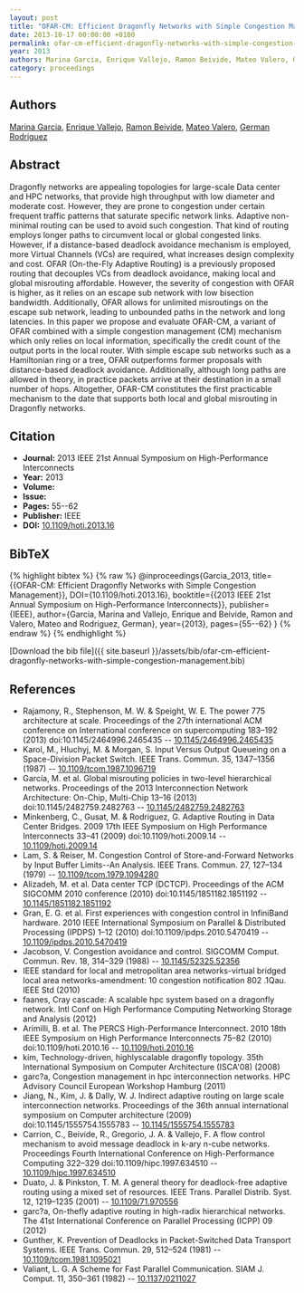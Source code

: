```yaml
---
layout: post
title: "OFAR-CM: Efficient Dragonfly Networks with Simple Congestion Management"
date: 2013-10-17 00:00:00 +0100
permalink: ofar-cm-efficient-dragonfly-networks-with-simple-congestion-management
year: 2013
authors: Marina Garcia, Enrique Vallejo, Ramon Beivide, Mateo Valero, German Rodriguez
category: proceedings
---
```

 
## Authors
[Marina Garcia](authors/marina-garcia), [Enrique Vallejo](authors/enrique-vallejo), [Ramon Beivide](authors/ramon-beivide), [Mateo Valero](authors/mateo-valero), [German Rodriguez](authors/german-rodriguez)
 
## Abstract
Dragonfly networks are appealing topologies for large-scale Data center and HPC networks, that provide high throughput with low diameter and moderate cost. However, they are prone to congestion under certain frequent traffic patterns that saturate specific network links. Adaptive non-minimal routing can be used to avoid such congestion. That kind of routing employs longer paths to circumvent local or global congested links. However, if a distance-based deadlock avoidance mechanism is employed, more Virtual Channels (VCs) are required, what increases design complexity and cost. OFAR (On-the-Fly Adaptive Routing) is a previously proposed routing that decouples VCs from deadlock avoidance, making local and global misrouting affordable. However, the severity of congestion with OFAR is higher, as it relies on an escape sub network with low bisection bandwidth. Additionally, OFAR allows for unlimited misroutings on the escape sub network, leading to unbounded paths in the network and long latencies. In this paper we propose and evaluate OFAR-CM, a variant of OFAR combined with a simple congestion management (CM) mechanism which only relies on local information, specifically the credit count of the output ports in the local router. With simple escape sub networks such as a Hamiltonian ring or a tree, OFAR outperforms former proposals with distance-based deadlock avoidance. Additionally, although long paths are allowed in theory, in practice packets arrive at their destination in a small number of hops. Altogether, OFAR-CM constitutes the first practicable mechanism to the date that supports both local and global misrouting in Dragonfly networks.
 
## Citation
- **Journal:** 2013 IEEE 21st Annual Symposium on High-Performance Interconnects
- **Year:** 2013
- **Volume:** 
- **Issue:** 
- **Pages:** 55--62
- **Publisher:** IEEE
- **DOI:** [10.1109/hoti.2013.16](https://doi.org/10.1109/hoti.2013.16)
 
## BibTeX
{% highlight bibtex %}
{% raw %}
@inproceedings{Garcia_2013,
  title={{OFAR-CM: Efficient Dragonfly Networks with Simple Congestion Management}},
  DOI={10.1109/hoti.2013.16},
  booktitle={{2013 IEEE 21st Annual Symposium on High-Performance Interconnects}},
  publisher={IEEE},
  author={Garcia, Marina and Vallejo, Enrique and Beivide, Ramon and Valero, Mateo and Rodriguez, German},
  year={2013},
  pages={55--62}
}
{% endraw %}
{% endhighlight %}
 
[Download the bib file]({{ site.baseurl }}/assets/bib/ofar-cm-efficient-dragonfly-networks-with-simple-congestion-management.bib)
 
## References
- Rajamony, R., Stephenson, M. W. & Speight, W. E. The power 775 architecture at scale. Proceedings of the 27th international ACM conference on International conference on supercomputing 183–192 (2013) doi:10.1145/2464996.2465435 -- [10.1145/2464996.2465435](https://doi.org/10.1145/2464996.2465435)
- Karol, M., Hluchyj, M. & Morgan, S. Input Versus Output Queueing on a Space-Division Packet Switch. IEEE Trans. Commun. 35, 1347–1356 (1987) -- [10.1109/tcom.1987.1096719](https://doi.org/10.1109/tcom.1987.1096719)
- García, M. et al. Global misrouting policies in two-level hierarchical networks. Proceedings of the 2013 Interconnection Network Architecture: On-Chip, Multi-Chip 13–16 (2013) doi:10.1145/2482759.2482763 -- [10.1145/2482759.2482763](https://doi.org/10.1145/2482759.2482763)
- Minkenberg, C., Gusat, M. & Rodriguez, G. Adaptive Routing in Data Center Bridges. 2009 17th IEEE Symposium on High Performance Interconnects 33–41 (2009) doi:10.1109/hoti.2009.14 -- [10.1109/hoti.2009.14](https://doi.org/10.1109/hoti.2009.14)
- Lam, S. & Reiser, M. Congestion Control of Store-and-Forward Networks by Input Buffer Limits--An Analysis. IEEE Trans. Commun. 27, 127–134 (1979) -- [10.1109/tcom.1979.1094280](https://doi.org/10.1109/tcom.1979.1094280)
- Alizadeh, M. et al. Data center TCP (DCTCP). Proceedings of the ACM SIGCOMM 2010 conference (2010) doi:10.1145/1851182.1851192 -- [10.1145/1851182.1851192](https://doi.org/10.1145/1851182.1851192)
- Gran, E. G. et al. First experiences with congestion control in InfiniBand hardware. 2010 IEEE International Symposium on Parallel &amp; Distributed Processing (IPDPS) 1–12 (2010) doi:10.1109/ipdps.2010.5470419 -- [10.1109/ipdps.2010.5470419](https://doi.org/10.1109/ipdps.2010.5470419)
- Jacobson, V. Congestion avoidance and control. SIGCOMM Comput. Commun. Rev. 18, 314–329 (1988) -- [10.1145/52325.52356](https://doi.org/10.1145/52325.52356)
- IEEE standard for local and metropolitan area networks-virtual bridged local area networks-amendment: 10 congestion notification 802 .1Qau. IEEE Std (2010)
- faanes, Cray cascade: A scalable hpc system based on a dragonfly network. Intl Conf on High Performance Computing Networking Storage and Analysis (2012)
- Arimilli, B. et al. The PERCS High-Performance Interconnect. 2010 18th IEEE Symposium on High Performance Interconnects 75–82 (2010) doi:10.1109/hoti.2010.16 -- [10.1109/hoti.2010.16](https://doi.org/10.1109/hoti.2010.16)
- kim, Technology-driven, highlyscalable dragonfly topology. 35th International Symposium on Computer Architecture (ISCA'08) (2008)
- garc?a, Congestion management in hpc interconnection networks. HPC Advisory Council European Workshop Hamburg (2011)
- Jiang, N., Kim, J. & Dally, W. J. Indirect adaptive routing on large scale interconnection networks. Proceedings of the 36th annual international symposium on Computer architecture (2009) doi:10.1145/1555754.1555783 -- [10.1145/1555754.1555783](https://doi.org/10.1145/1555754.1555783)
- Carrion, C., Beivide, R., Gregorio, J. A. & Vallejo, F. A flow control mechanism to avoid message deadlock in k-ary n-cube networks. Proceedings Fourth International Conference on High-Performance Computing 322–329 doi:10.1109/hipc.1997.634510 -- [10.1109/hipc.1997.634510](https://doi.org/10.1109/hipc.1997.634510)
- Duato, J. & Pinkston, T. M. A general theory for deadlock-free adaptive routing using a mixed set of resources. IEEE Trans. Parallel Distrib. Syst. 12, 1219–1235 (2001) -- [10.1109/71.970556](https://doi.org/10.1109/71.970556)
- garc?a, On-thefly adaptive routing in high-radix hierarchical networks. The 41st International Conference on Parallel Processing (ICPP) 09 (2012)
- Gunther, K. Prevention of Deadlocks in Packet-Switched Data Transport Systems. IEEE Trans. Commun. 29, 512–524 (1981) -- [10.1109/tcom.1981.1095021](https://doi.org/10.1109/tcom.1981.1095021)
- Valiant, L. G. A Scheme for Fast Parallel Communication. SIAM J. Comput. 11, 350–361 (1982) -- [10.1137/0211027](https://doi.org/10.1137/0211027)


